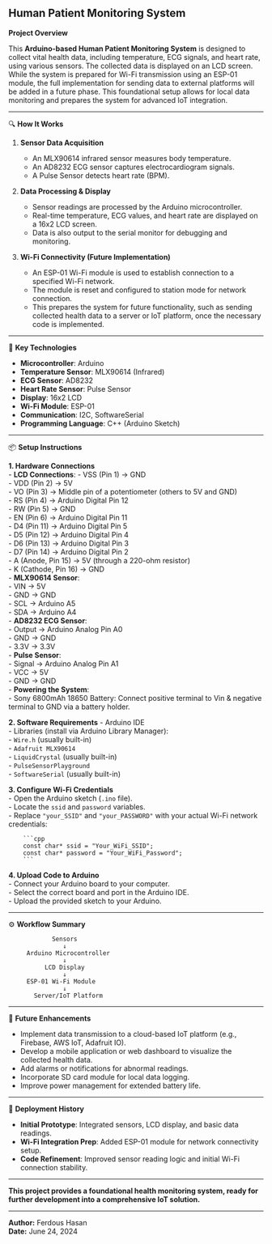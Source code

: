 ## Human Patient Monitoring System ##

**Project Overview**

This **Arduino-based Human Patient Monitoring System** is designed to collect vital health data, including temperature, ECG signals, and heart rate, using various sensors. The collected data is displayed on an LCD screen. While the system is prepared for Wi-Fi transmission using an ESP-01 module, the full implementation for sending data to external platforms will be added in a future phase. This foundational setup allows for local data monitoring and prepares the system for advanced IoT integration.

---

🔍 **How It Works**

1.  **Sensor Data Acquisition**
    - An MLX90614 infrared sensor measures body temperature.
    - An AD8232 ECG sensor captures electrocardiogram signals.
    - A Pulse Sensor detects heart rate (BPM).

2.  **Data Processing & Display**
    - Sensor readings are processed by the Arduino microcontroller.
    - Real-time temperature, ECG values, and heart rate are displayed on a 16x2 LCD screen.
    - Data is also output to the serial monitor for debugging and monitoring.

3.  **Wi-Fi Connectivity (Future Implementation)**
    - An ESP-01 Wi-Fi module is used to establish connection to a specified Wi-Fi network.
    - The module is reset and configured to station mode for network connection.
    - This prepares the system for future functionality, such as sending collected health data to a server or IoT platform, once the necessary code is implemented.

---

🔧 **Key Technologies**

- **Microcontroller**: Arduino
- **Temperature Sensor**: MLX90614 (Infrared)
- **ECG Sensor**: AD8232
- **Heart Rate Sensor**: Pulse Sensor
- **Display**: 16x2 LCD
- **Wi-Fi Module**: ESP-01
- **Communication**: I2C, SoftwareSerial
- **Programming Language**: C++ (Arduino Sketch)

---

📦 **Setup Instructions**

**1. Hardware Connections**  
    - **LCD Connections**:
        - VSS (Pin 1) $\rightarrow$ GND  
        - VDD (Pin 2) $\rightarrow$ 5V  
        - VO (Pin 3) $\rightarrow$ Middle pin of a potentiometer (others to 5V and GND)  
        - RS (Pin 4) $\rightarrow$ Arduino Digital Pin 12  
        - RW (Pin 5) $\rightarrow$ GND  
        - EN (Pin 6) $\rightarrow$ Arduino Digital Pin 11  
        - D4 (Pin 11) $\rightarrow$ Arduino Digital Pin 5  
        - D5 (Pin 12) $\rightarrow$ Arduino Digital Pin 4  
        - D6 (Pin 13) $\rightarrow$ Arduino Digital Pin 3  
        - D7 (Pin 14) $\rightarrow$ Arduino Digital Pin 2  
        - A (Anode, Pin 15) $\rightarrow$ 5V (through a 220-ohm resistor)  
        - K (Cathode, Pin 16) $\rightarrow$ GND  
    - **MLX90614 Sensor**:  
        - VIN $\rightarrow$ 5V  
        - GND $\rightarrow$ GND  
        - SCL $\rightarrow$ Arduino A5  
        - SDA $\rightarrow$ Arduino A4  
    - **AD8232 ECG Sensor**:  
        - Output $\rightarrow$ Arduino Analog Pin A0  
        - GND $\rightarrow$ GND  
        - 3.3V $\rightarrow$ 3.3V  
    - **Pulse Sensor**:  
        - Signal $\rightarrow$ Arduino Analog Pin A1  
        - VCC $\rightarrow$ 5V  
        - GND $\rightarrow$ GND  
    - **Powering the System**:  
        - Sony 6800mAh 18650 Battery: Connect positive terminal to Vin & negative   terminal to GND via a battery holder.  

**2. Software Requirements**
    - Arduino IDE  
    - Libraries (install via Arduino Library Manager):  
        - `Wire.h` (usually built-in)  
        - `Adafruit MLX90614`  
        - `LiquidCrystal` (usually built-in)  
        - `PulseSensorPlayground`  
        - `SoftwareSerial` (usually built-in)  

**3. Configure Wi-Fi Credentials**  
    - Open the Arduino sketch (`.ino` file).  
    - Locate the `ssid` and `password` variables.  
    - Replace `"your_SSID"` and `"your_PASSWORD"` with your actual Wi-Fi network credentials:  

        ```cpp
        const char* ssid = "Your_WiFi_SSID";  
        const char* password = "Your_WiFi_Password";  
        ```  

**4. Upload Code to Arduino**  
    - Connect your Arduino board to your computer.  
    - Select the correct board and port in the Arduino IDE.  
    - Upload the provided sketch to your Arduino.  

---

⚙️ **Workflow Summary**


                Sensors
                   ↓
         Arduino Microcontroller
                   ↓
              LCD Display
                   ↓
         ESP-01 Wi-Fi Module
                   ↓
           Server/IoT Platform


---

🌟 **Future Enhancements**

- Implement data transmission to a cloud-based IoT platform (e.g., Firebase, AWS IoT, Adafruit IO).
- Develop a mobile application or web dashboard to visualize the collected health data.
- Add alarms or notifications for abnormal readings.
- Incorporate SD card module for local data logging.
- Improve power management for extended battery life.

---

🧪 **Deployment History**

* **Initial Prototype**: Integrated sensors, LCD display, and basic data readings.
* **Wi-Fi Integration Prep**: Added ESP-01 module for network connectivity setup.
* **Code Refinement**: Improved sensor reading logic and initial Wi-Fi connection stability.

---

**This project provides a foundational health monitoring system, ready for further development into a comprehensive IoT solution.**

---

**Author:** Ferdous Hasan  
**Date:** June 24, 2024